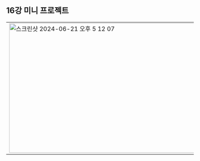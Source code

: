 ## 16강 미니 프로젝트

  <table>
        <tr>
            <td>
              <img width="620" height="350" alt="스크린샷 2024-06-21 오후 5 12 07" src="https://github.com/seungwontech/react_soaple_study_project/assets/83545106/e03a495f-7f6d-45b5-bed9-003cca31a4e9">
            </td>
            <td>
              <img width="620" height="350" alt="스크린샷 2024-06-21 오후 5 19 07" src="https://github.com/seungwontech/react_soaple_study_project/assets/83545106/0dec9ba9-9ec1-4ad3-b9e7-68c058b4e611">
            </td>
            <td>
              <img width="620" height="350" alt="스크린샷 2024-06-21 오후 5 16 18" src="https://github.com/seungwontech/react_soaple_study_project/assets/83545106/cd7f4b1e-3148-4644-88fa-b0899cd21794">
            </td>
        </tr>
    </table>
